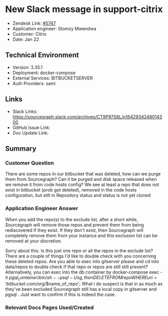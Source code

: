 
# New Slack message in support-citrix <!-- Ticket Title  Hint: include keywords to make it searchable -->

- Zendesk Link: [#5747](https://sourcegraph.zendesk.com/agent/tickets/5747)
- Application engineer: Stomzy Mwendwa
- Customer: Citrix <!-- Redact if this contains personally identifying information -->
- Date: Jan 22

<!-- Data populated from integration, speak to Ben Gordon or Michael Bali if not working -->
<!-- During Internal team trial, fill missing data manually (we are waiting for all data to sync) -->

## Technical Environment
- Version: 3.35.1​
- Deployment: docker-compose
- External Services: BITBUCKETSERVER
- Auth Providers: saml


## Links
<!-- Data for application engineer manual entry -->
- Slack Links: https://sourcegraph.slack.com/archives/CT9P97S6L/p1642934248014300
- GitHub Issue Link:
- Doc Update Link:

## Summary
### Customer Question
There are some repos in our bitbucket that was deleted, how can we purge them from Sourcegraph?
Can it be purged and disk space released when we remove it from code hosts config? We see at least a repo that does not exist in bitbucket (prob got deleted), removed in the code hosts configuration, but still in Repository status and status is not yet cloned

### Application Engineer Answer
When you add the repo(s) to the exclude list, after a short while, Sourcegraph will remove those repos and prevent them from being rediscovered if they exist. If they don't exist, then Sourcegraph will completely remove them from your instance and this exclusion list can be removed at your discretion. 

Sorry about this. Is this just one repo or all the repos in the exclude list?
There are a couple of things I'd like to double check with you concerning these deleted repos.
Are you able to exec into gitserver please and cd into data/repos to double check if that repo or repos are still still present?
Alternatively, you can exec into the db container by docker-compose exec -it $pgql_container /bin/sh -- psql -U sg , then DELETE FROM repo WHERE uri = 'bitbucket.com/$org/$name_of_repo';
What i do suspect is that in as much as they've been excluded Sourcegraph still has a local copy in gitserver and pgsql . Just want to confirm if this is indeed the case.
### Relevant Docs Pages Used/Created

<!-- Once complete, upload a copy to https://github.com/sourcegraph/support-tools-internal/tree/main/resolved-tickets as a .md file -->
<!-- Name the file 5747.md -->
